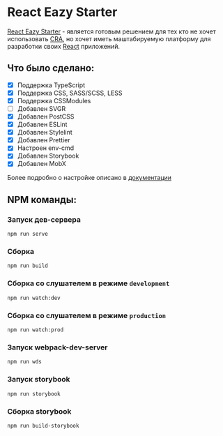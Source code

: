 # React Eazy Starter

[React Eazy Starter](https://github.com/FactorSef/ReactEazyStarter "Репозиторий React Eazy Starter") - является готовым решением для тех кто не хочет использовать [CRA](https://github.com/FactorSef/ReactEazyStarter "Официальный сайт Create React App"), но хочет иметь маштабируемую платформу для разработки своих [React](https://reactjs.org "Официальный сайт React.js") приложений.

## Что было сделано:

-   [x] Поддержка TypeScript
-   [x] Поддержка CSS, SASS/SCSS, LESS
-   [x] Поддержка CSSModules
-   [ ] Добавлен SVGR
-   [x] Добавлен PostCSS
-   [x] Добавлен ESLint
-   [x] Добавлен Stylelint
-   [x] Добавлен Prettier
-   [x] Настроен env-cmd
-   [x] Добавлен Storybook
-   [x] Добавлен MobX

Более подробно о настройке описано в [документации](/docs/intro.ru.md)

## NPM команды:

### Запуск дев-сервера

```
npm run serve
```

### Сборка

```
npm run build
```

### Сборка со слушателем в режиме `development`

```
npm run watch:dev
```

### Сборка со слушателем в режиме `production`

```
npm run watch:prod
```

### Запуск webpack-dev-server

```
npm run wds
```

### Запуск storybook

```
npm run storybook
```

### Сборка storybook

```
npm run build-storybook
```
